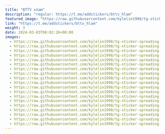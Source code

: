 ```yaml
---
title: "BTTV хлам"
description: "regular: https://t.me/addstickers/bttv_hlam"
featured_image: "https://raw.githubusercontent.com/kylelin1998/tg-sticker-spreading-worldwide-images/main/img/a207bab4-eb9c-48e4-92a0-cf8f2f73e6c2.jpg"
link: "https://t.me/addstickers/bttv_hlam"
weight: 3
date: 2024-03-03T08:02:26+08:00
images:
  - https://raw.githubusercontent.com/kylelin1998/tg-sticker-spreading-worldwide-images/main/img/a207bab4-eb9c-48e4-92a0-cf8f2f73e6c2.jpg
  - https://raw.githubusercontent.com/kylelin1998/tg-sticker-spreading-worldwide-images/main/img/1865ce1c-8011-4fda-a274-a73fc243a522.jpg
  - https://raw.githubusercontent.com/kylelin1998/tg-sticker-spreading-worldwide-images/main/img/7a6c37f0-c2a3-4357-8e7c-7376e67c6bb8.jpg
  - https://raw.githubusercontent.com/kylelin1998/tg-sticker-spreading-worldwide-images/main/img/b157fb24-0b7a-47d5-9f3a-4a5bdcb424c3.jpg
  - https://raw.githubusercontent.com/kylelin1998/tg-sticker-spreading-worldwide-images/main/img/49edeffd-0b19-49d1-98af-9e9738b08cd8.jpg
  - https://raw.githubusercontent.com/kylelin1998/tg-sticker-spreading-worldwide-images/main/img/ab99e1e0-ba6d-46a7-b0f6-2348ff07e830.jpg
  - https://raw.githubusercontent.com/kylelin1998/tg-sticker-spreading-worldwide-images/main/img/10d9a3b2-2ca9-4f6b-b455-c679d9ff7427.jpg
  - https://raw.githubusercontent.com/kylelin1998/tg-sticker-spreading-worldwide-images/main/img/1b11ed84-9f96-410c-8a6a-83adf7b3aa25.jpg
  - https://raw.githubusercontent.com/kylelin1998/tg-sticker-spreading-worldwide-images/main/img/d1a20a67-ba30-400c-8ea2-4628e9eb19c7.jpg
  - https://raw.githubusercontent.com/kylelin1998/tg-sticker-spreading-worldwide-images/main/img/fda114f8-7630-41a0-a393-eb191163ef22.jpg
  - https://raw.githubusercontent.com/kylelin1998/tg-sticker-spreading-worldwide-images/main/img/f05c0306-691d-434f-9298-5ae29ba42fe3.jpg
  - https://raw.githubusercontent.com/kylelin1998/tg-sticker-spreading-worldwide-images/main/img/73a1fbe1-1380-496e-9186-7ed40bfc3c3a.jpg
  - https://raw.githubusercontent.com/kylelin1998/tg-sticker-spreading-worldwide-images/main/img/34e0d112-84c3-4d7b-ad00-822840d77a9d.jpg
  - https://raw.githubusercontent.com/kylelin1998/tg-sticker-spreading-worldwide-images/main/img/7a77e123-1510-441b-a344-605a799725b4.jpg
  - https://raw.githubusercontent.com/kylelin1998/tg-sticker-spreading-worldwide-images/main/img/f2751f25-2a29-496d-ade5-23e9e08dff2c.jpg
  - https://raw.githubusercontent.com/kylelin1998/tg-sticker-spreading-worldwide-images/main/img/a15b679c-1a37-42eb-9508-03e70cd1668f.jpg
  - https://raw.githubusercontent.com/kylelin1998/tg-sticker-spreading-worldwide-images/main/img/f66288a5-0fd9-4ba0-9f52-6d04cadc16a9.jpg
  - https://raw.githubusercontent.com/kylelin1998/tg-sticker-spreading-worldwide-images/main/img/f88bb5d3-e52c-4dda-ad2e-978e7ffaa5fc.jpg
  - https://raw.githubusercontent.com/kylelin1998/tg-sticker-spreading-worldwide-images/main/img/1cb8ebac-3a10-442d-b013-bf2ea4ace2ce.jpg
---
```

